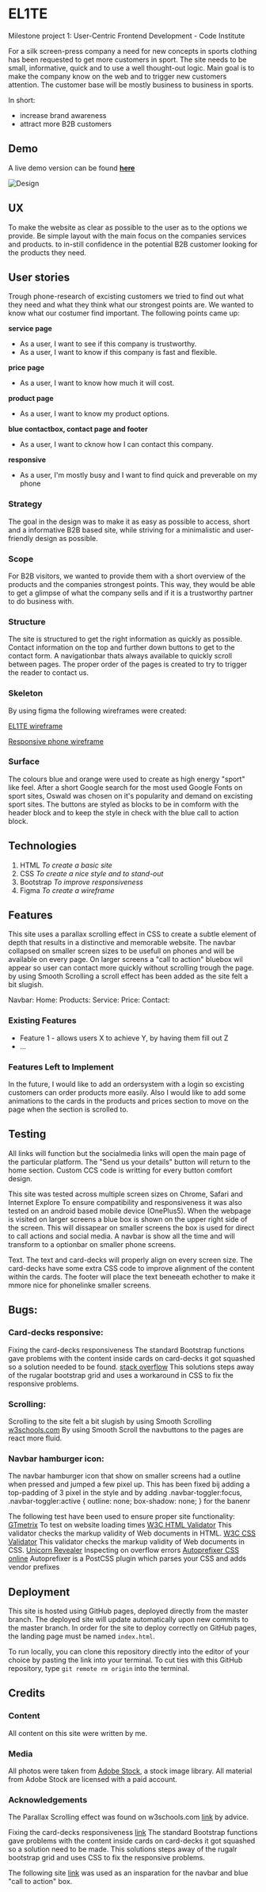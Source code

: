 # EL1TE
Milestone project 1: User-Centric Frontend Development - Code Institute

For a silk screen-press company a need for new concepts in sports clothing has been requested to get more customers in sport.
The site needs to be small, informative, quick and to use a well thought-out logic.
Main goal is to make the company know on the web and to trigger new customers attention.
The customer base will be mostly business to business in sports.

In short:
- increase brand awareness
- attract more B2B customers

## Demo
A live demo version can be found **[here](https://d1ang.github.io/EL1TE/)**

![Design](https://github.com/D1ang/EL1TE/blob/master/mockups/responsive.png)

## UX
To make the website as clear as possible to the user as to the options we provide.
Be simple layout with the main focus on the companies services and products.
to in-still confidence in the potential B2B customer looking for the products they need.

## User stories
Trough phone-research of excisting customers we tried to find out what they need and what they think what our strongest points are.
We wanted to know what our costumer find important.
The following points came up:

**service page**
 - As a user, I want to see if this company is trustworthy.
 - As a user, I want to know if this company is fast and flexible.

 **price page**
 - As a user, I want to know how much it will cost.

 **product page**
 - As a user, I want to know my product options.

 **blue contactbox, contact page and footer**
 - As a user, I want to cknow how I can contact this company.

 **responsive**
 - As a user, I'm mostly busy and I want to find quick and preverable on my phone

### Strategy
The goal in the design was to make it as easy as possible to access, short and a informative B2B based site,
while striving for a minimalistic and user-friendly design as possible.

### Scope
For B2B visitors, we wanted to provide them with a short overview of the products and the companies strongest points.
This way, they would be able to get a glimpse of what the company sells and if it is a trustworthy partner to do business with.

### Structure
The site is structured to get the right information as quickly as possible.
Contact information on the top and further down buttons to get to the contact form.
A navigationbar thats always available to quickly scroll between pages.
The proper order of the pages is created to try to trigger the reader to contact us.

### Skeleton
By using figma the following wireframes were created:

[EL1TE wireframe](https://github.com/D1ang/EL1TE/blob/master/mockups/wireframe.pdf)

[Responsive phone wireframe](https://github.com/D1ang/EL1TE/blob/master/mockups/responsive.pdf)

### Surface
The colours blue and orange were used to create as high energy "sport" like feel.
After a short Google search for the most used Google Fonts on sport sites, Oswald was chosen on it's popularity and demand on excisting sport sites.
The buttons are styled as blocks to be in comform with the header block and to keep the style in check with the blue call to action block.

## Technologies
1. HTML *To create a basic site*
2. CSS *To create a nice style and to stand-out*
3. Bootstrap *To improve responsiveness*
4. Figma *To create a wireframe*


## Features
This site uses a parallax scrolling effect in CSS to create a subtle element of depth that results in a distinctive and memorable website. 
The navbar collapsed on smaller screen sizes to be usefull on phones and will be available on every page.
On larger screens a "call to action" bluebox wil appear so user can contact more quickly without scrolling trough the page.
by using Smooth Scrolling a scroll effect has been added as the site felt a bit slugish.

Navbar: 
Home:
Products:
Service:
Price:
Contact:

### Existing Features
- Feature 1 - allows users X to achieve Y, by having them fill out Z
- ...

### Features Left to Implement
In the future, I would like to add an ordersystem with a login so excisting customers can order products more easily.
Also I would like to add some animations to the cards in the products and prices section to move on the page when the section is scrolled to. 


## Testing
All links will function but the socialmedia links will open the main page of the particular platform.
The "Send us your details" button will return to the home section.
Custom CCS code is writting for every button comfort design.

This site was tested across multiple screen sizes on Chrome, Safari and Internet Explore
To ensure compatibility and responsiveness it was also tested on an android based mobile device (OnePlus5).
When the webpage is visited on larger screens a blue box is shown on the upper right side of the screen.
This will dissapear on smaller screens the box is used for direct to call actions and social media.
A navbar is show all the time and will transform to a optionbar on smaller phone screens.

Text.
The text and card-decks will properly align on every screen size. The card-decks have some extra CSS code to improve alignment of the content within the cards.
The footer will place the text beneeath echother to make it mmore nice for phonelinke smaller screens.

## Bugs:

### Card-decks responsive:
Fixing the card-decks responsiveness
The standard Bootstrap functions gave problems with the content inside cards on card-decks it got squashed so a solution needed to be found.
[stack overflow](https://stackoverflow.com/questions/48406628/bootstrap-align-button-to-the-bottom-of-card)
This solutions steps away of the rugalar bootstrap grid and uses a workaround in CSS to fix the responsive problems.

### Scrolling:
Scrolling to the site felt a  bit slugish by using Smooth Scrolling
[w3schools.com](https://www.w3schools.com/howto/howto_css_smooth_scroll.asp)
By using Smooth Scroll the navbuttons to the pages are react more fluid.

### Navbar hamburger icon:
The navbar hamburger icon that show on smaller screens had a outline when pressed and jumped a few pixel up.
This has been fixed bij adding a top-padding of 3 pixel in the style and by adding .navbar-toggler:focus,
.navbar-toggler:active {
	outline: none;
	box-shadow: none;
}
for the banenr

The following test have been used to ensure proper site functionality:
[GTmetrix](https://gtmetrix.com/) To test on website loading times
[W3C HTML Validator](https://validator.w3.org/) This validator checks the markup validity of Web documents in HTML.
[W3C CSS Validator](https://jigsaw.w3.org/css-validator/) This validator checks the markup validity of Web documents in CSS.
[Unicorn Revealer](https://chrome.google.com/webstore/detail/unicorn-revealer/lmlkphhdlngaicolpmaakfmhplagoaln?hl=en-GB) Inspecting on overflow errors
[Autoprefixer CSS online](https://autoprefixer.github.io/) Autoprefixer is a PostCSS plugin which parses your CSS and adds vendor prefixes


## Deployment
This site is hosted using GitHub pages, deployed directly from the master branch. The deployed site will update automatically upon new commits to the master branch. In order for the site to deploy correctly on GitHub pages, the landing page must be named `index.html`.

To run locally, you can clone this repository directly into the editor of your choice by pasting the link into your terminal.
To cut ties with this GitHub repository, type `git remote rm origin` into the terminal.


## Credits

### Content
All content on this site were written by me. 

### Media
All photos were taken from [Adobe Stock](https://stock.adobe.com/), a stock image library.
All material from Adobe Stock are licensed with a paid account.


### Acknowledgements

The Parallax Scrolling effect was found on w3schools.com [link](https://www.w3schools.com/howto/howto_css_parallax.asp) by advice.

Fixing the card-decks responsiveness [link](https://stackoverflow.com/questions/48406628/bootstrap-align-button-to-the-bottom-of-card)
The standard Bootstrap functions gave problems with the content inside cards on card-decks it got squashed so a solution need to be made.
This solutions steps away of the rugalr bootstrap grid and uses CSS to fix the responsive problems.

The following site [link](https://www.mbsportswear.nl/) was used as an insparation for the navbar and blue "call to action" box.
